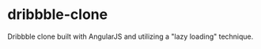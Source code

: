 dribbble-clone
==============

Dribbble clone built with AngularJS and utilizing a "lazy loading" technique.
